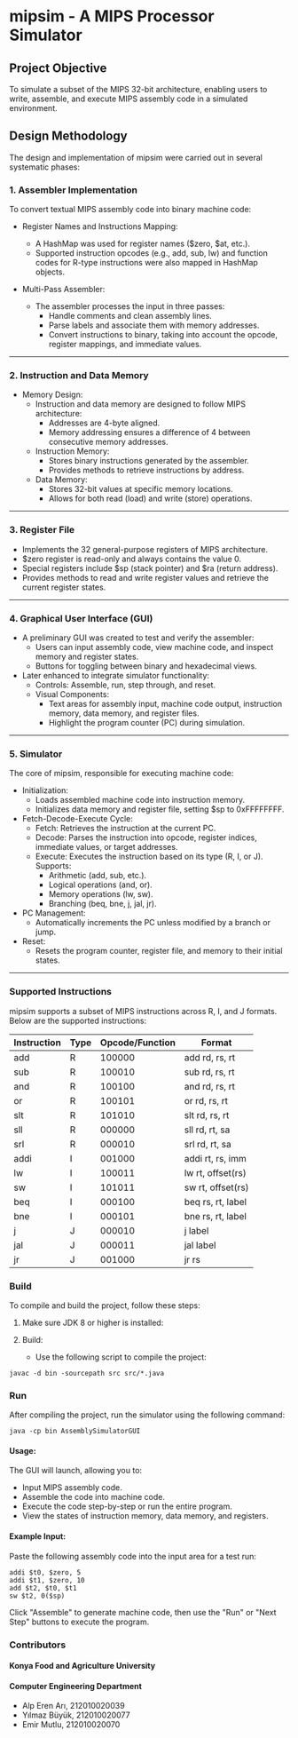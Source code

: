 # mipsim - A MIPS Processor Simulator

## Project Objective
To simulate a subset of the MIPS 32-bit architecture, enabling users to write, assemble, and execute MIPS assembly code in a simulated environment.

## Design Methodology
The design and implementation of mipsim were carried out in several systematic phases:


### 1. Assembler Implementation

To convert textual MIPS assembly code into binary machine code:

- Register Names and Instructions Mapping:
  - A HashMap was used for register names ($zero, $at, etc.).
  - Supported instruction opcodes (e.g., add, sub, lw) and function codes for R-type instructions were also mapped in HashMap objects.

- Multi-Pass Assembler:
  - The assembler processes the input in three passes:
    - Handle comments and clean assembly lines.
    - Parse labels and associate them with memory addresses.
    - Convert instructions to binary, taking into account the opcode, register mappings, and immediate values.
---
### 2. Instruction and Data Memory

- Memory Design:
  - Instruction and data memory are designed to follow MIPS architecture:
    - Addresses are 4-byte aligned.
    - Memory addressing ensures a difference of 4 between consecutive memory addresses.
  - Instruction Memory:
    - Stores binary instructions generated by the assembler.
    - Provides methods to retrieve instructions by address.
  - Data Memory:
    - Stores 32-bit values at specific memory locations.
    - Allows for both read (load) and write (store) operations.
---
### 3. Register File

- Implements the 32 general-purpose registers of MIPS architecture.
- $zero register is read-only and always contains the value 0.
- Special registers include $sp (stack pointer) and $ra (return address).
- Provides methods to read and write register values and retrieve the current register states.

---
### 4. Graphical User Interface (GUI)
- A preliminary GUI was created to test and verify the assembler:
  - Users can input assembly code, view machine code, and inspect memory and register states.
  - Buttons for toggling between binary and hexadecimal views.
- Later enhanced to integrate simulator functionality:
  - Controls: Assemble, run, step through, and reset.
  - Visual Components:
    - Text areas for assembly input, machine code output, instruction memory, data memory, and register files.
    - Highlight the program counter (PC) during simulation.

---
### 5. Simulator
The core of mipsim, responsible for executing machine code:

- Initialization:
  - Loads assembled machine code into instruction memory.
  - Initializes data memory and register file, setting $sp to 0xFFFFFFFF.
- Fetch-Decode-Execute Cycle:
  - Fetch: Retrieves the instruction at the current PC.
  - Decode: Parses the instruction into opcode, register indices, immediate values, or target addresses.
  - Execute: Executes the instruction based on its type (R, I, or J). Supports:
    - Arithmetic (add, sub, etc.).
    - Logical operations (and, or).
    - Memory operations (lw, sw).
    - Branching (beq, bne, j, jal, jr).
- PC Management:
  - Automatically increments the PC unless modified by a branch or jump.
- Reset:
  - Resets the program counter, register file, and memory to their initial states.

---
### Supported Instructions
mipsim supports a subset of MIPS instructions across R, I, and J formats. Below are the supported instructions:

| Instruction | Type | Opcode/Function | Format            |
|-------------|------|-----------------|-------------------|
| 	add	       | 	R	  | 100000          | add rd, rs, rt    |
| 	sub	       | 	R	  | 100010          | sub rd, rs, rt    |
| 	and	       | 	R	  | 100100          | and rd, rs, rt    |
| 	or	        | 	R	  | 100101          | or rd, rs, rt     |
| 	slt	       | 	R	  | 101010          | slt rd, rs, rt    |
| 	sll	       | 	R	  | 000000          | sll rd, rt, sa    |
| 	srl	       | 	R	  | 000010          | srl rd, rt, sa    |
| 	addi       | 	I	  | 001000          | addi rt, rs, imm  |
| 	lw	        | 	I	  | 100011          | lw rt, offset(rs) |
| 	sw	        | 	I	  | 101011          | sw rt, offset(rs) |
| 	beq	       | 	I	  | 000100          | beq rs, rt, label |
| 	bne	       | 	I	  | 000101          | bne rs, rt, label |
| 	j		        | 	J	  | 000010          | j label           |
| 	jal	       | 	J	  | 000011          | jal label         |
| 	jr	        | 	J	  | 001000          | jr rs             |

### Build
To compile and build the project, follow these steps:

1. Make sure JDK 8 or higher is installed:

2. Build:

	- Use the following script to compile the project:

```
javac -d bin -sourcepath src src/*.java
```

### Run
After compiling the project, run the simulator using the following command:

```
java -cp bin AssemblySimulatorGUI
```

#### Usage:

The GUI will launch, allowing you to:
- Input MIPS assembly code.
- Assemble the code into machine code.
- Execute the code step-by-step or run the entire program.
- View the states of instruction memory, data memory, and registers.

#### Example Input:

Paste the following assembly code into the input area for a test run:

```
addi $t0, $zero, 5
addi $t1, $zero, 10
add $t2, $t0, $t1
sw $t2, 0($sp)
```

Click "Assemble" to generate machine code, then use the "Run" or "Next Step" buttons to execute the program.

### Contributors
#### Konya Food and Agriculture University
#### Computer Engineering Department
- Alp Eren Arı, 212010020039
- Yılmaz Büyük, 212010020077
- Emir Mutlu, 212010020070